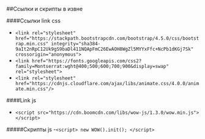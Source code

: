 ##Ссылки и скрипты в извне

####Ссылки link css
- `<link rel="stylesheet" href="https://stackpath.bootstrapcdn.com/bootstrap/4.5.0/css/bootstrap.min.css" integrity="sha384-9aIt2nRpC12Uk9gS9baDl411NQApFmC26EwAOH8WgZl5MYYxFfc+NcPb1dKGj7Sk" crossorigin="anonymous">`
- `<link href="https://fonts.googleapis.com/css2?family=Montserrat:wght@400;500;600;700;900&display=swap" rel="stylesheet">`
- `<link rel="stylesheet" href="https://cdnjs.cloudflare.com/ajax/libs/animate.css/4.0.0/animate.min.css"/>`


####Link js
- `<script src="https://cdn.boomcdn.com/libs/wow-js/1.3.0/wow.min.js"></script>`


#####Скрипты js
-`<script> new WOW().init(); </script>`